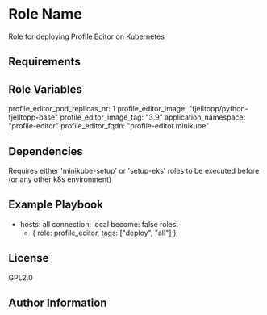 Role Name
=========

Role for deploying Profile Editor on Kubernetes

Requirements
------------


Role Variables
--------------
profile_editor_pod_replicas_nr: 1
profile_editor_image: "fjelltopp/python-fjelltopp-base"
profile_editor_image_tag: "3.9"
application_namespace: "profile-editor"
profile_editor_fqdn: "profile-editor.minikube"


Dependencies
------------
Requires either 'minikube-setup' or 'setup-eks' roles to be executed before (or any other k8s environment)

Example Playbook
----------------
<!-- markdownlint-disable MD007 -->
- hosts: all
  connection: local
  become: false
  roles:
    - { role: profile_editor, tags: ["deploy", "all"] }
<!-- markdownlint-enable MD007 -->



License
-------

GPL2.0

Author Information
------------------

